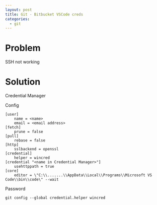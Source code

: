 ```yaml
---
layout: post
title: Git - Bitbucket VSCode creds
categories:
  - git
---
```


# Problem

SSH not working

# Solution

Credential Manager

Config

```
[user]
	name = <name>
	email = <email address>
[fetch]
	prune = false
[pull]
	rebase = false
[http]
	sslbackend = openssl
[credential]
	helper = wincred
[credential "<name in Credential Manager>"]
	usehttppath = true
[core]
	editor = \"C:\\.......\\AppData\\Local\\Programs\\Microsoft VS Code\\bin\\code\" --wait
```


Password

```
git config --global credential.helper wincred
```
